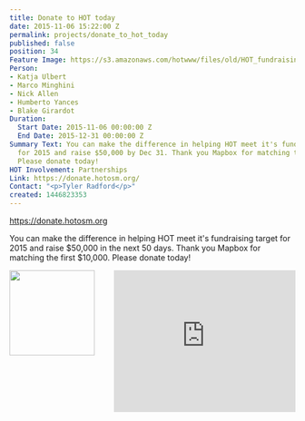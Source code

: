 ```yaml
---
title: Donate to HOT today
date: 2015-11-06 15:22:00 Z
permalink: projects/donate_to_hot_today
published: false
position: 34
Feature Image: https://s3.amazonaws.com/hotwww/files/old/HOT_fundraising_image_hires.jpg
Person:
- Katja Ulbert
- Marco Minghini
- Nick Allen
- Humberto Yances
- Blake Girardot
Duration:
  Start Date: 2015-11-06 00:00:00 Z
  End Date: 2015-12-31 00:00:00 Z
Summary Text: You can make the difference in helping HOT meet it's fundraising target
  for 2015 and raise $50,000 by Dec 31. Thank you Mapbox for matching the first $10,000.
  Please donate today!
HOT Involvement: Partnerships
Link: https://donate.hotosm.org/
Contact: "<p>Tyler Radford</p>"
created: 1446823353
---
```


<a href="https://donate.hotosm.org" target="_self">https://donate.hotosm.org</a>
<p>You can make the difference in helping HOT meet it's fundraising target for 2015 and raise $50,000 in the next 50 days. Thank you Mapbox for matching the first $10,000. Please donate today! </p>
<p><img style="float: left;" src="https://donate.hotosm.org/img/Mapbox-Graphic.jpg" alt="" height="150" width="150">
<iframe style="float: right;" src="https://www.youtube.com/embed/8wdzGKmZu-k" frameborder="0" height="250" width="320"></iframe></p>
